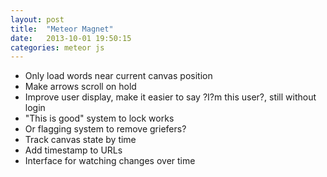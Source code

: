 ```yaml
---
layout: post
title:  "Meteor Magnet"
date:   2013-10-01 19:50:15
categories: meteor js
---
```


* Only load words near current canvas position
* Make arrows scroll on hold
* Improve user display, make it easier to say ?I?m this user?, still without login
* "This is good" system to lock works
* Or flagging system to remove griefers?
* Track canvas state by time
* Add timestamp to URLs
* Interface for watching changes over time
